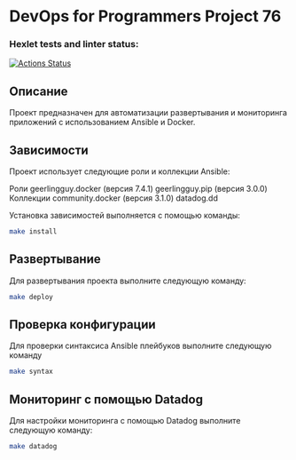# DevOps for Programmers Project 76

### Hexlet tests and linter status:
[![Actions Status](https://github.com/mikhotin/devops-for-programmers-project-76/actions/workflows/hexlet-check.yml/badge.svg)](https://github.com/mikhotin/devops-for-programmers-project-76/actions)

## Описание
Проект предназначен для автоматизации развертывания и мониторинга приложений с использованием Ansible и Docker.

## Зависимости
Проект использует следующие роли и коллекции Ansible:

Роли
    geerlingguy.docker (версия 7.4.1)
    geerlingguy.pip (версия 3.0.0)
Коллекции
    community.docker (версия 3.1.0)
    datadog.dd

Установка зависимостей выполняется с помощью команды:
```sh
make install
```

## Развертывание

Для развертывания проекта выполните следующую команду:
```sh
make deploy
```

## Проверка конфигурации
Для проверки синтаксиса Ansible плейбуков выполните следующую команду
```sh
make syntax
```

## Мониторинг с помощью Datadog
Для настройки мониторинга с помощью Datadog выполните следующую команду:
```sh
make datadog
```